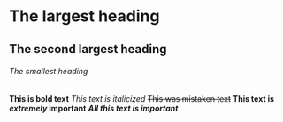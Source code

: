 # The largest heading
## The second largest heading
###### The smallest heading

**This is bold text**
_This text is italicized_
~~This was mistaken text~~
**This text is _extremely_ important**
***All this text is important***
